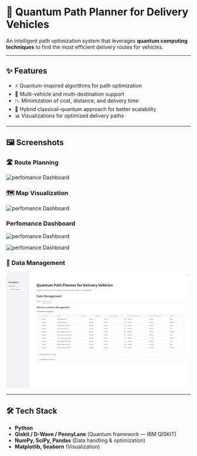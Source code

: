 # 🚚 Quantum Path Planner for Delivery Vehicles

An intelligent path optimization system that leverages **quantum computing techniques** to find the most efficient delivery routes for vehicles.  

---

## ✨ Features
- ⚡ Quantum-inspired algorithms for path optimization  
- 🚗 Multi-vehicle and multi-destination support  
- 📉 Minimization of cost, distance, and delivery time  
- 🔀 Hybrid classical–quantum approach for better scalability  
- 📊 Visualizations for optimized delivery paths  

---

## 🖼️ Screenshots

### 🛣️ Route Planning
![perfomance Dashboard](assests/Route_Planning.jpeg)

### 🗺️ Map Visualization
![perfomance Dashboard](Map_Visualization.jpeg)


### Perfomance Dashboard 
![perfomance Dashboard](Assests/pd_1.jpeg)

![perfomance Dashboard](Assests/pd_2.jpeg)


### 📂 Data Management
![Data Management](Assets/dm_1.jpeg)



---

## 🛠️ Tech Stack
- **Python**  
- **Qiskit / D-Wave / PennyLane** (Quantum framework — IBM QISKIT)  
- **NumPy, SciPy, Pandas** (Data handling & optimization)  
- **Matplotlib, Seaborn** (Visualization)  
